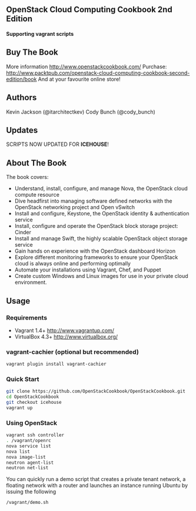 ## OpenStack Cloud Computing Cookbook 2nd Edition
#### Supporting vagrant scripts
## Buy The Book
More information http://www.openstackcookbook.com/
Purchase: http://www.packtpub.com/openstack-cloud-computing-cookbook-second-edition/book
And at your favourite online store!

## Authors 
Kevin Jackson (@itarchitectkev)
Cody Bunch (@cody_bunch)

## Updates
SCRIPTS NOW UPDATED FOR <b>ICEHOUSE</b>!

## About The Book
The book covers:
* Understand, install, configure, and manage Nova, the OpenStack cloud compute resource
* Dive headfirst into managing software defined networks with the OpenStack networking project and Open vSwitch
* Install and configure, Keystone, the OpenStack identity & authentication service
* Install, configure and operate the OpenStack block storage project: Cinder
* Install and manage Swift, the highly scalable OpenStack object storage service
* Gain hands on experience with the OpenStack dashboard Horizon
* Explore different monitoring frameworks to ensure your OpenStack cloud is always online and performing optimally
* Automate your installations using Vagrant, Chef, and Puppet
* Create custom Windows and Linux images for use in your private cloud environment.

## Usage
### Requirements
* Vagrant 1.4+ http://www.vagrantup.com/
* VirtualBox 4.3+ http://www.virtualbox.org/

### vagrant-cachier (optional but recommended)
```bash
vagrant plugin install vagrant-cachier
```
### Quick Start
```bash
git clone https://github.com/OpenStackCookbook/OpenStackCookbook.git
cd OpenStackCookbook
git checkout icehouse
vagrant up
```
### Using OpenStack
```bash
vagrant ssh controller
. /vagrant/openrc
nova service list
nova list
nova image-list
neutron agent-list
neutron net-list
```
You can quickly run a demo script that creates a private tenant network, a floating network with a router and launches an instance running Ubuntu by issuing the following
```bash
/vagrant/demo.sh
```
